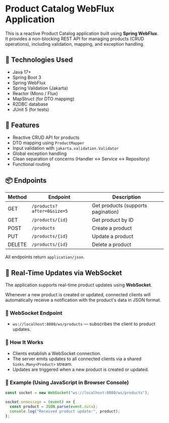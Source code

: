 # Product Catalog WebFlux Application

This is a reactive Product Catalog application built using **Spring WebFlux**.  
It provides a non-blocking REST API for managing products (CRUD operations), including validation, mapping, and exception handling.

## 🔧 Technologies Used

- Java 17+
- Spring Boot 3
- Spring WebFlux
- Spring Validation (Jakarta)
- Reactor (Mono / Flux)
- MapStruct (for DTO mapping)
- R2DBC database
- JUnit 5 (for tests)

## 🚀 Features

- Reactive CRUD API for products
- DTO mapping using `ProductMapper`
- Input validation with `jakarta.validation.Validator`
- Global exception handling
- Clean separation of concerns (Handler ↔ Service ↔ Repository)
- Functional routing

## 📦 Endpoints

| Method | Endpoint                   | Description                        |
|--------|----------------------------|------------------------------------|
| GET    | `/products?after=0&size=5` | Get products (supports pagination) |
| GET    | `/products/{id}`           | Get product by ID                  |
| POST   | `/products`                | Create a product                   |
| PUT    | `/products/{id}`           | Update a product                   |
| DELETE | `/products/{id}`           | Delete a product                   |

All endpoints return `application/json`.

## 🔔 Real-Time Updates via WebSocket

The application supports real-time product updates using **WebSocket**.

Whenever a new product is created or updated, connected clients will automatically receive a notification with the product's data in JSON format.

### 📡 WebSocket Endpoint

- `ws://localhost:8080/ws/products` — subscribes the client to product updates.

### 🔁 How It Works

- Clients establish a WebSocket connection.
- The server emits updates to all connected clients via a shared `Sinks.Many<Product>` stream.
- Updates are triggered when a new product is created or updated.

### 🧪 Example (Using JavaScript in Browser Console)

```javascript
const socket = new WebSocket("ws://localhost:8080/ws/products");

socket.onmessage = (event) => {
  const product = JSON.parse(event.data);
  console.log("Received product update:", product);
};